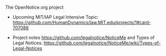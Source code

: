 The OpenNotice.org project

* Upcoming MIT/IAP Legal Intensive Topic: https://github.com/HumanDynamics/law.MIT.edu/projects/1#card-707088

* Project notes https://github.com/legalnotice/NoticeMe and Types of Legal Notices: https://github.com/legalnotice/NoticeMe/wiki/Types-of-Legal-Notices
